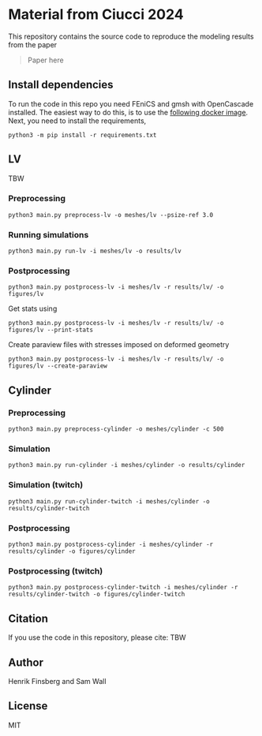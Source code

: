 # Material from Ciucci 2024

This repository contains the source code to reproduce the modeling results from the paper
> Paper here



## Install dependencies
To run the code in this repo you need FEniCS and gmsh with OpenCascade installed. The easiest way to do this, is to use the [following docker image](https://github.com/scientificcomputing/packages/pkgs/container/fenics-gmsh).
Next, you need to install the requirements,
```
python3 -m pip install -r requirements.txt
```

## LV
TBW

### Preprocessing
```
python3 main.py preprocess-lv -o meshes/lv --psize-ref 3.0
```

### Running simulations
```
python3 main.py run-lv -i meshes/lv -o results/lv
```

### Postprocessing
```
python3 main.py postprocess-lv -i meshes/lv -r results/lv/ -o figures/lv
```
Get stats using
```
python3 main.py postprocess-lv -i meshes/lv -r results/lv/ -o figures/lv --print-stats
```
Create paraview files with stresses imposed on deformed geometry
```
python3 main.py postprocess-lv -i meshes/lv -r results/lv/ -o figures/lv --create-paraview
```

## Cylinder

### Preprocessing
```
python3 main.py preprocess-cylinder -o meshes/cylinder -c 500
```

### Simulation
```
python3 main.py run-cylinder -i meshes/cylinder -o results/cylinder
```

### Simulation (twitch)
```
python3 main.py run-cylinder-twitch -i meshes/cylinder -o results/cylinder-twitch
```

### Postprocessing
```
python3 main.py postprocess-cylinder -i meshes/cylinder -r results/cylinder -o figures/cylinder
```

### Postprocessing (twitch)
```
python3 main.py postprocess-cylinder-twitch -i meshes/cylinder -r results/cylinder-twitch -o figures/cylinder-twitch
```



## Citation
If you use the code in this repository, please cite:
TBW


## Author
Henrik Finsberg and Sam Wall


## License
MIT
